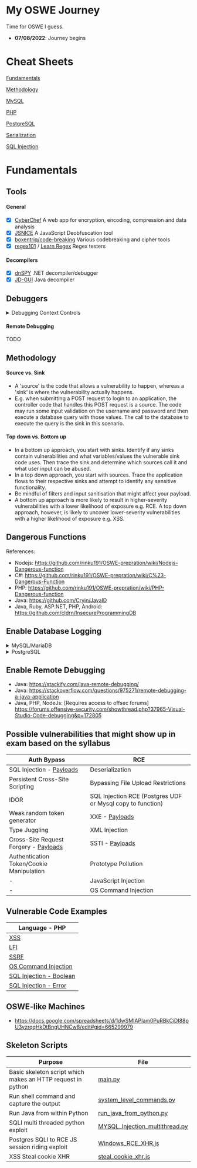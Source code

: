 # My OSWE Journey

Time for OSWE I guess.

* **07/08/2022**: Journey begins

# Cheat Sheets

[Fundamentals](#fundamentals)

[Methodology](/cheat-sheets/methodology.md)

[MySQL](/cheat-sheets/mysql.md)

[PHP](/cheat-sheets/php.md)

[PostgreSQL](/cheat-sheets/postgresql.md)

[Serialization](/cheat-sheets/serialization.md)

[SQL Injection](/cheat-sheets/sql-injection.md)

# Fundamentals

## Tools

#### General

- [x] [CyberChef](https://gchq.github.io/CyberChef/) A web app for encryption, encoding, compression and data analysis
- [x] [JSNICE](http://jsnice.org/) A JavaScript Deobfuscation tool
- [x] [boxentriq/code-breaking](https://www.boxentriq.com/code-breaking) Various codebreaking and cipher tools
- [x] [regex101](https://regex101.com/) / [Learn Regex](https://regexr.com/) Regex testers

#### Decompilers

- [x] [dnSPY](https://github.com/dnSpy/dnSpy) .NET decompiler/debugger
- [x] [JD-GUI](http://java-decompiler.github.io/) Java decompiler

## Debuggers

<details><summary>Debugging Context Controls</summary>
<p>

- Continue: Application will resume execution until it completes or hits another breakpoint.
- Step Over: Allows the next method call to execute and will pause execution at the next line in the current method.
- Step Into: Step Into steps into the most deeply nested function. For example, if you use Step Into on a call like Func1(Func2()), the debugger steps into the function Func2.
- Step Out: Continues running code and suspends execution when the current function returns. The debugger skips through the current function.
- Restart: 
- Stop: 
- Hot Code Replace: Allows us to modify the source file and push changes to the executing process.
</p>
</details>

#### Remote Debugging

TODO

## Methodology

#### Source vs. Sink

- A 'source' is the code that allows a vulnerability to happen, whereas a 'sink' is where the vulnerability actually happens.
- E.g. when submitting a POST request to login to an application, the controller code that handles this POST request is a source. The code may run some input validation on the username and password and then execute a database query with those values. The call to the database to execute the query is the sink in this scenario.

#### Top down vs. Bottom up

- In a bottom up approach, you start with sinks. Identify if any sinks contain vulnerabilities and what variables/values the vulnerable sink code uses. Then trace the sink and determine which sources call it and what user input can be abused.
- In a top down approach, you start with sources. Trace the application flows to their respective sinks and attempt to identify any sensitive functionality.
- Be mindful of filters and input sanitisation that might affect your payload.
- A bottom up approach is more likely to result in higher-severity vulnerabilities with a lower likelihood of exposure e.g. RCE. A top down approach, however, is likely to uncover lower-severity vulnerabilities with a higher likelihood of exposure e.g. XSS.

## Dangerous Functions

References: 
- Nodejs: https://github.com/rinku191/OSWE-prepration/wiki/Nodejs-Dangerous-function
- C#: https://github.com/rinku191/OSWE-prepration/wiki/C%23-Dangerous-Function
- PHP: https://github.com/rinku191/OSWE-prepration/wiki/PHP-Dangerous-function
- Java: https://github.com/Cryin/JavaID
- Java, Ruby, ASP.NET, PHP, Android: https://github.com/cldrn/InsecureProgrammingDB

## Enable Database Logging

<details><summary>MySQL/MariaDB</summary>
<p>

Modify the following values on my.cnf file (Typically located at /etc/mysql/my.cnf)</br>

```
     [mysqld]
     general_log_file = /var/log/mysql/mariadb.log
     general_log = 1
```
- In case of MariaDB, the settings will be present under `[mariadb]`
- Restart the SQL service for the change to take affect
- You can read the log file in realtime using `sudo tail -f /var/log/mysql/mysql.log`
</p>
</details>

<details><summary>PostgreSQL</summary>
<p>

- https://tableplus.com/blog/2018/10/how-to-show-queries-log-in-postgresql.html
</p>
</details>

## Enable Remote Debugging
- Java: https://stackify.com/java-remote-debugging/
- Java: https://stackoverflow.com/questions/975271/remote-debugging-a-java-application
- Java, PHP, NodeJs: [Requires access to offsec forums] https://forums.offensive-security.com/showthread.php?37965-Visual-Studio-Code-debugging&p=172805

## Possible vulnerabilities that might show up in exam based on the syllabus
|Auth Bypass|RCE|
|---|---|
|SQL Injection - [Payloads](https://portswigger.net/web-security/sql-injection/cheat-sheet)| Deserialization|
|Persistent Cross-Site Scripting	| Bypassing File Upload Restrictions|
IDOR	|SQL Injection RCE (Postgres UDF or Mysql copy to function)|
Weak random token generator	| XXE - [Payloads](https://github.com/payloadbox/xxe-injection-payload-list)|
|Type Juggling	| XML Injection|
|Cross-Site Request Forgery	- [Payloads](https://github.com/swisskyrepo/PayloadsAllTheThings/blob/master/CSRF%20Injection/README.md#html-get---no-user-interaction)| SSTI - [Payloads](https://book.hacktricks.xyz/pentesting-web/ssti-server-side-template-injection)|
|Authentication Token/Cookie Manipulation |	Prototype Pollution|
| - |	JavaScript Injection|
| - |	OS Command Injection|

## Vulnerable Code Examples
|Language - PHP|
|---|
|[XSS](/vulnerable-code-examples/php/xss.php)|
|[LFI](/vulnerable-code-examples/php/lfi.php)|
|[SSRF](/vulnerable-code-examples/php/ssrf.php)|
|[OS Command Injection](/vulnerable-code-examples/php/command-injection.php)|
|[SQL Injection - Boolean](/vulnerable-code-examples/php/sql-injection/boolean.php)|
|[SQL Injection - Error](/vulnerable-code-examples/php/sql-injection/error.php)|

## OSWE-like Machines
- https://docs.google.com/spreadsheets/d/1dwSMIAPIam0PuRBkCiDI88pU3yzrqqHkDtBngUHNCw8/edit#gid=665299979

## Skeleton Scripts
|Purpose|File|
|---|---|
|Basic skeleton script which makes an HTTP request in python|[main.py](/skeleton-scripts/main.py)|
| Run shell command and capture the output|[system_level_commands.py](/skeleton-scripts/system_level_commands.py)| 
| Run Java from within Python|[run_java_from_python.py](/skeleton-scripts/run_java_from_python.py)| 
| SQLI multi threaded python exploit|[MYSQL_Injection_multithread.py](/skeleton-scripts/MYSQL_Injection_multithread.py)| 
| Postgres SQLI to RCE JS session riding exploit|[Windows_RCE_XHR.js](/skeleton-scripts/PostgreSQL%20Extensions/Windows/Windows_RCE_XHR.js)| 
| XSS Steal cookie XHR|[steal_cookie_xhr.js](/skeleton-scripts/XSS/steal_cookie_xhr.js)| 
